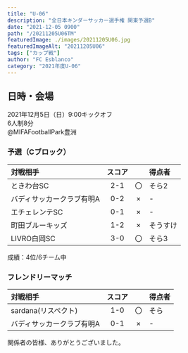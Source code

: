 ```yaml
---
title: "U-06"
description: "全日本キンダーサッカー選手権 関東予選B"
date: "2021-12-05 0900"
path: "/20211205U06TM"
featuredImage: ./images/20211205U06.jpg
featuredImageAlt: "20211205U06"
tags: ["カップ戦"]
author: "FC Esblanco"
category: "2021年度U-06"
---
```


## 日時・会場

2021年12月5日（日）9:00キックオフ <br>
6人制8分<br>
@MIFAFootballPark豊洲

### 予選（Cブロック）

| 対戦相手| スコア |   | 得点者  |
|:----|:------:|:-:|:--------|
| ときわ台SC | 2-1 | 〇 |そら2|
| バディサッカークラブ有明A | 0-2 | × |-|
| エチェレンテSC | 0-1 | × |-|
| 町田ブルーキッズ | 1-2 | × |そうすけ|
| LIVRO白岡SC | 3-0 | 〇 |そら3|

成績：4位/6チーム中


### フレンドリーマッチ

| 対戦相手| スコア |   | 得点者  |
|:----|:------:|:-:|:--------|
| sardana(リスペクト) | 1-0 | 〇 |そら|
| バディサッカークラブ有明A | 0-1 | × |-|


関係者の皆様、ありがとうございました。